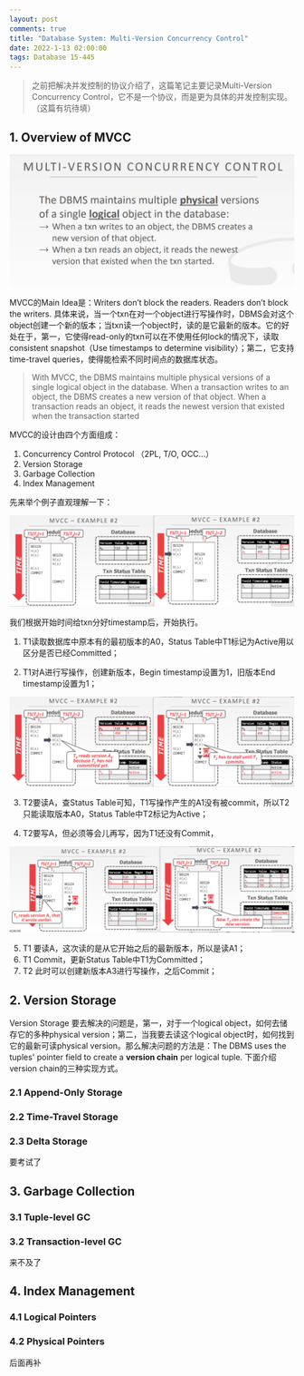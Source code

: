 ```yaml
---
layout: post
comments: true
title: "Database System: Multi-Version Concurrency Control"
date: 2022-1-13 02:00:00
tags: Database 15-445
---
```


> 之前把解决并发控制的协议介绍了，这篇笔记主要记录Multi-Version Concurrency Control，它不是一个协议，而是更为具体的并发控制实现。（这篇有坑待填）

<!--more-->



## 1. Overview of MVCC

<img src="../assets/images/2022-1-13-multi-version-concurrency-control/image-20220115175023145.png" alt="image-20220115175023145" style="zoom:67%;" />

MVCC的Main Idea是：Writers don’t block the readers. Readers don’t block the writers. 具体来说，当一个txn在对一个object进行写操作时，DBMS会对这个object创建一个新的版本；当txn读一个object时，读的是它最新的版本。它的好处在于，第一，它使得read-only的txn可以在不使用任何lock的情况下，读取consistent snapshot（Use timestamps to determine visibility）；第二，它支持time-travel queries，使得能检索不同时间点的数据库状态。

> With MVCC, the DBMS maintains multiple physical versions of a single logical object in the database. When a transaction writes to an object, the DBMS creates a new version of that object. When a transaction reads an object, it reads the newest version that existed when the transaction started

MVCC的设计由四个方面组成：

1. Concurrency Control Protocol （2PL, T/O, OCC...）
2. Version Storage 
3. Garbage Collection 
4. Index Management

先来举个例子直观理解一下：

<img src="../assets/images/2022-1-13-multi-version-concurrency-control/image-20220115180217516.png" alt="image-20220115180217516" style="zoom:80%;" />

我们根据开始时间给txn分好timestamp后，开始执行。

1. T1读取数据库中原本有的最初版本的A0，Status Table中T1标记为Active用以区分是否已经Committed；

2. T1对A进行写操作，创建新版本，Begin timestamp设置为1，旧版本End timestamp设置为1；

<img src="../assets/images/2022-1-13-multi-version-concurrency-control/image-20220115180241759.png" alt="image-20220115180241759" style="zoom:80%;" />

3. T2要读A，查Status Table可知，T1写操作产生的A1没有被commit，所以T2只能读取版本A0，Status Table中T2标记为Active；

4. T2要写A，但必须等会儿再写，因为T1还没有Commit，

<img src="../assets/images/2022-1-13-multi-version-concurrency-control/image-20220115180356385.png" alt="image-20220115180356385" style="zoom:80%;" />

5. T1 要读A，这次读的是从它开始之后的最新版本，所以是读A1；
6. T1 Commit，更新Status Table中T1为Committed；
7. T2 此时可以创建新版本A3进行写操作，之后Commit；



## 2. Version Storage 

Version Storage 要去解决的问题是，第一，对于一个logical object，如何去储存它的多种physical version；第二，当我要去读这个logical object时，如何找到它的最新可读physical version。那么解决问题的方法是：The DBMS uses the tuples' pointer field to create a **version chain** per logical tuple. 下面介绍version chain的三种实现方式。



### 2.1 Append-Only Storage

### 2.2 Time-Travel Storage

### 2.3 Delta Storage

要考试了





## 3. Garbage Collection 

### 3.1 Tuple-level GC

### 3.2 Transaction-level GC

来不及了





## 4. Index Management

### 4.1 Logical Pointers

### 4.2 Physical Pointers

后面再补

